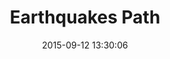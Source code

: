 ---
layout: lab-single.hbs
title: Earthquakes Path
date: 2015-09-12 13:30:06
description: Dynamic rendering of seismic data over a Colombian map. The drawing decisions are made depending on the locations and dates of the seismic events.
image: https://farm1.staticflickr.com/702/21347915255_c977a94407_b.jpg
thumb: https://farm1.staticflickr.com/702/21347915255_c977a94407.jpg
tags:
  - dataset-ingeominas
---